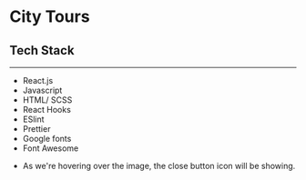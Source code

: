 # City Tours

## Tech Stack
---
- React.js
- Javascript
- HTML/ SCSS
- React Hooks
- ESlint
- Prettier
- Google fonts
- Font Awesome


* As we're hovering over the image, the close button icon will be showing.